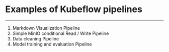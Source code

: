 # Examples of Kubeflow pipelines

---

1. Markdown Visualization Pipeline 
2. Simple MinIO conditional Read / Write Pipeline
3. Data cleaning Pipeline
4. Model training and evaluation Pipeline


